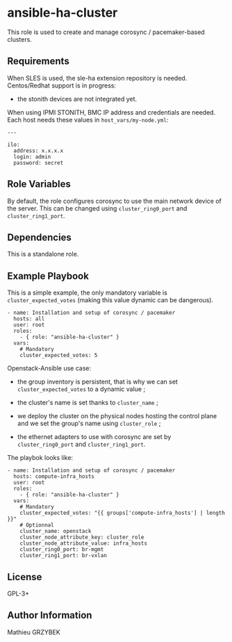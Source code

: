 ansible-ha-cluster
==================

This role is used to create and manage corosync / pacemaker-based clusters.

Requirements
------------

When SLES is used, the sle-ha extension repository is needed.
Centos/Redhat support is in progress:
* the stonith devices are not integrated yet.

When using IPMI STONITH, BMC IP address and credentials are needed. Each host needs these values in ```host_vars/my-node.yml```:

    ---

    ilo:
      address: x.x.x.x
      login: admin
      password: secret

Role Variables
--------------

By default, the role configures corosync to use the main network device of the
server. This can be changed using ```cluster_ring0_port``` and ```cluster_ring1_port```.

Dependencies
------------

This is a standalone role.

Example Playbook
----------------

This is a simple example, the only mandatory variable is ```cluster_expected_votes``` (making this value dynamic can be dangerous).

    - name: Installation and setup of corosync / pacemaker
      hosts: all
      user: root
      roles:
        - { role: "ansible-ha-cluster" }
      vars:
        # Mandatory
        cluster_expected_votes: 5

Openstack-Ansible use case:

* the group inventory is persistent, that is why we can set ```cluster_expected_votes``` to a dynamic value ;

* the cluster's name is set thanks to ```cluster_name``` ;

* we deploy the cluster on the physical nodes hosting the control plane and we set the group's name using ```cluster_role``` ;

* the ethernet adapters to use with corosync are set by ```cluster_ring0_port``` and ```cluster_ring1_port```.

The playbok looks like:

    - name: Installation and setup of corosync / pacemaker
      hosts: compute-infra_hosts
      user: root
      roles:
        - { role: "ansible-ha-cluster" }
      vars:
        # Mandatory
        cluster_expected_votes: "{{ groups['compute-infra_hosts'] | length }}"
        # Optionnal
        cluster_name: openstack
        cluster_node_attribute_key: cluster_role
        cluster_node_attribute_value: infra_hosts
        cluster_ring0_port: br-mgmt
        cluster_ring1_port: br-vxlan

License
-------

GPL-3+

Author Information
------------------

Mathieu GRZYBEK
